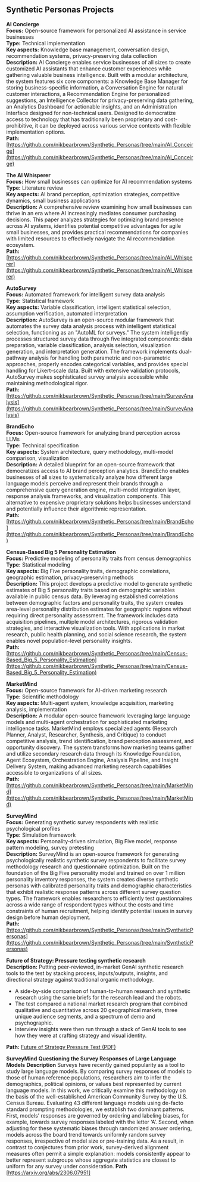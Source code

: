 ## **Synthetic Personas Projects**

**AI Concierge**  
**Focus:** Open-source framework for personalized AI assistance in service businesses  
**Type:** Technical implementation  
**Key aspects:** Knowledge base management, conversation design, recommendation systems, privacy-preserving data collection  
**Description:** AI Concierge enables service businesses of all sizes to create customized AI assistants that enhance customer experiences while gathering valuable business intelligence. Built with a modular architecture, the system features six core components: a Knowledge Base Manager for storing business-specific information, a Conversation Engine for natural customer interactions, a Recommendation Engine for personalized suggestions, an Intelligence Collector for privacy-preserving data gathering, an Analytics Dashboard for actionable insights, and an Administration Interface designed for non-technical users. Designed to democratize access to technology that has traditionally been proprietary and cost-prohibitive, it can be deployed across various service contexts with flexible implementation options.  
**Path:** [https://github.com/nikbearbrown/Synthetic_Personas/tree/main/AI_Conceirge](https://github.com/nikbearbrown/Synthetic_Personas/tree/main/AI_Conceirge)   

**The AI Whisperer**  
**Focus:** How small businesses can optimize for AI recommendation systems  
**Type:** Literature review  
**Key aspects:** AI brand perception, optimization strategies, competitive dynamics, small business applications  
**Description:** A comprehensive review examining how small businesses can thrive in an era where AI increasingly mediates consumer purchasing decisions. This paper analyzes strategies for optimizing brand presence across AI systems, identifies potential competitive advantages for agile small businesses, and provides practical recommendations for companies with limited resources to effectively navigate the AI recommendation ecosystem.  
**Path:** [https://github.com/nikbearbrown/Synthetic_Personas/tree/main/AI_Whisperer](https://github.com/nikbearbrown/Synthetic_Personas/tree/main/AI_Whisperer)    

**AutoSurvey**  
**Focus:** Automated framework for intelligent survey data analysis  
**Type:** Statistical framework  
**Key aspects:** Variable classification, intelligent statistical selection, assumption verification, automated interpretation  
**Description:** AutoSurvey is an open-source modular framework that automates the survey data analysis process with intelligent statistical selection, functioning as an "AutoML for surveys." The system intelligently processes structured survey data through five integrated components: data preparation, variable classification, analysis selection, visualization generation, and interpretation generation. The framework implements dual-pathway analysis for handling both parametric and non-parametric approaches, properly encodes categorical variables, and provides special handling for Likert-scale data. Built with extensive validation protocols, AutoSurvey makes sophisticated survey analysis accessible while maintaining methodological rigor.  
**Path:** [https://github.com/nikbearbrown/Synthetic_Personas/tree/main/SurveyAnalysis](https://github.com/nikbearbrown/Synthetic_Personas/tree/main/SurveyAnalysis)   

**BrandEcho**  
**Focus:** Open-source framework for analyzing brand perception across LLMs  
**Type:** Technical specification  
**Key aspects:** System architecture, query methodology, multi-model comparison, visualization  
**Description:** A detailed blueprint for an open-source framework that democratizes access to AI brand perception analytics. BrandEcho enables businesses of all sizes to systematically analyze how different large language models perceive and represent their brands through a comprehensive query generation engine, multi-model integration layer, response analysis frameworks, and visualization components. This alternative to expensive proprietary solutions helps businesses understand and potentially influence their algorithmic representation.  
**Path:** [https://github.com/nikbearbrown/Synthetic_Personas/tree/main/BrandEcho](https://github.com/nikbearbrown/Synthetic_Personas/tree/main/BrandEcho)   

**Census-Based Big 5 Personality Estimation**  
**Focus:** Predictive modeling of personality traits from census demographics  
**Type:** Statistical modeling  
**Key aspects:** Big Five personality traits, demographic correlations, geographic estimation, privacy-preserving methods  
**Description:** This project develops a predictive model to generate synthetic estimates of Big 5 personality traits based on demographic variables available in public census data. By leveraging established correlations between demographic factors and personality traits, the system creates area-level personality distribution estimates for geographic regions without requiring direct personality assessment. The framework includes data acquisition pipelines, multiple model architectures, rigorous validation strategies, and interactive visualization tools. With applications in market research, public health planning, and social science research, the system enables novel population-level personality insights.  
**Path:** [https://github.com/nikbearbrown/Synthetic_Personas/tree/main/Census-Based_Big_5_Personality_Estimation](https://github.com/nikbearbrown/Synthetic_Personas/tree/main/Census-Based_Big_5_Personality_Estimation)   

**MarketMind**  
**Focus:** Open-source framework for AI-driven marketing research  
**Type:** Scientific methodology  
**Key aspects:** Multi-agent system, knowledge acquisition, marketing analysis, implementation  
**Description:** A modular open-source framework leveraging large language models and multi-agent orchestration for sophisticated marketing intelligence tasks. MarketMind employs specialized agents (Research Planner, Analyst, Researcher, Synthesis, and Critique) to conduct competitive analysis, trend identification, brand perception assessment, and opportunity discovery. The system transforms how marketing teams gather and utilize secondary research data through its Knowledge Foundation, Agent Ecosystem, Orchestration Engine, Analysis Pipeline, and Insight Delivery System, making advanced marketing research capabilities accessible to organizations of all sizes.  
**Path:** [https://github.com/nikbearbrown/Synthetic_Personas/tree/main/MarketMind](https://github.com/nikbearbrown/Synthetic_Personas/tree/main/MarketMind)   

**SurveyMind**  
**Focus:** Generating synthetic survey respondents with realistic psychological profiles  
**Type:** Simulation framework  
**Key aspects:** Personality-driven simulation, Big Five model, response pattern modeling, survey pretesting  
**Description:** SurveyMind is an open-source framework for generating psychologically realistic synthetic survey respondents to facilitate survey methodology research and questionnaire optimization. Built on the foundation of the Big Five personality model and trained on over 1 million personality inventory responses, the system creates diverse synthetic personas with calibrated personality traits and demographic characteristics that exhibit realistic response patterns across different survey question types. The framework enables researchers to efficiently test questionnaires across a wide range of respondent types without the costs and time constraints of human recruitment, helping identify potential issues in survey design before human deployment.  
**Path:** [https://github.com/nikbearbrown/Synthetic_Personas/tree/main/SyntheticPersonas](https://github.com/nikbearbrown/Synthetic_Personas/tree/main/SyntheticPersonas)   

**Future of Strategy: Pressure testing synthetic research**  
**Description:** Putting peer-reviewed, in-market GenAI synthetic research tools to the test by stacking process, inputs/outputs, insights, and directional strategy against traditional organic methodology.

- A side-by-side comparison of human-to-human research and synthetic research using the same briefs for the research lead and the robots.  
- The test compared a national market research program that combined qualitative and quantitative across 20 geographical markets, three unique audience segments, and a spectrum of demo and psychographic.  
- Interview insights were then run through a stack of GenAI tools to see how they were at crafting strategy and visual identity.  

**Path:** [Future of Strategy Pressure Test (PDF)](https://github.com/nikbearbrown/Synthetic_Personas/blob/main/PDFs/158134_Future_of_Strategy_Pressure_test.pdf)

**SurveyMind**
**Questioning the Survey Responses of Large Language Models**
**Description** Surveys have recently gained popularity as a tool to study large language models. By comparing survey responses of models to those of human reference populations, researchers aim to infer the demographics, political opinions, or values best represented by current language models. In this work, we critically examine this methodology on the basis of the well-established American Community Survey by the U.S. Census Bureau. Evaluating 43 different language models using de-facto standard prompting methodologies, we establish two dominant patterns. First, models’ responses are governed by ordering and labeling biases, for example, towards survey responses labeled with the letter ‘A’. Second, when adjusting for these systematic biases through randomized answer ordering, models across the board trend towards uniformly random survey responses, irrespective of model size or pre-training data. As a result, in contrast to conjectures from prior work, survey-derived alignment measures often permit a simple explanation: models consistently appear to better represent subgroups whose aggregate statistics are closest to uniform for any survey under consideration.
**Path** [https://arxiv.org/abs/2306.07951]


